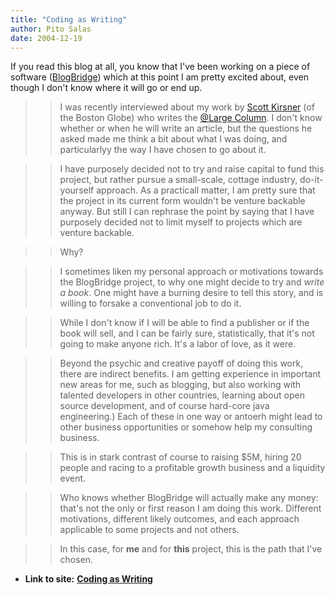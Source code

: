```yaml
---
title: "Coding as Writing"
author: Pito Salas
date: 2004-12-19
---
```


If you read this blog at all, you know that I've been working on a piece of
software ([BlogBridge](<http://www.blogbridge.com>)) which at this point I am
pretty excited about, even though I don't know where it will go or end up.

>>

>> I was recently interviewed about my work by [Scott
Kirsner](<http://www.boston.com/business/technology/kirsner/>) (of the Boston
Globe) who writes the [@Large
Column](<http://www.boston.com/business/technology/kirsner/>). I don't know
whether or when he will write an article, but the questions he asked made me
think a bit about what I was doing, and particularlyy the way I have chosen to
go about it.

>>

>> I have purposely decided not to try and raise capital to fund this project,
but rather pursue a small-scale, cottage industry, do-it-yourself approach. As
a practicall matter, I am pretty sure that the project in its current form
wouldn't be venture backable anyway. But still I can rephrase the point by
saying that I have purposely decided not to limit myself to projects which are
venture backable.

>>

>> Why?

>>

>> I sometimes liken my personal approach or motivations towards the
BlogBridge project, to why one might decide to try and _write a book_. One
might have a burning desire to tell this story, and is willing to forsake a
conventional job to do it.

>>

>> While I don't know if I will be able to find a publisher or if the book
will sell, and I can be fairly sure, statistically, that it's not going to
make anyone rich. It's a labor of love, as it were.

>>

>> Beyond the psychic and creative payoff of doing this work, there are
indirect benefits. I am getting experience in important new areas for me, such
as blogging, but also working with talented developers in other countries,
learning about open source development, and of course hard-core java
engineering.) Each of these in one way or antoerh might lead to other business
opportunities or somehow help my consulting business.

>>

>> This is in stark contrast of course to raising $5M, hiring 20 people and
racing to a profitable growth business and a liquidity event.

>>

>> Who knows whether BlogBridge will actually make any money: that's not the
only or first reason I am doing this work. Different motivations, different
likely outcomes, and each approach applicable to some projects and not others.

>>

>> In this case, for **me** and for **this** project, this is the path that
I've chosen.


* **Link to site:** **[Coding as Writing](None)**
